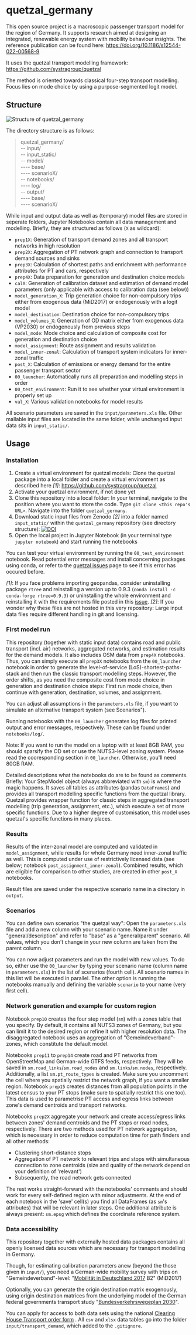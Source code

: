 # quetzal_germany
This open source project is a macroscopic passenger transport model for the region of Germany. It supports research aimed at designing an integrated, renewable energy system with mobility behaviour insights. The reference publication can be found here: https://doi.org/10.1186/s12544-022-00568-9

It uses the quetzal transport modelling framework: https://github.com/systragroup/quetzal

The method is oriented towards classical four-step transport modelling. Focus lies on mode choice by using a purpose-segmented logit model.

## Structure

![Structure of quetzal_germany](input/quetzal_germany_structure_chart.PNG "Structure of quetzal_germany")

The directory structure is as follows:
> quetzal_germany/</br>
> -- input/</br>
> -- input_static/</br>
> -- model/</br>
> ---- base/</br>
> ---- scenarioX/</br>
> -- notebooks/</br>
> ---- log/</br>
> -- output/</br>
> ---- base/</br>
> ---- scenarioX/</br>

While input and output data as well as (temporary) model files are stored in seperate folders, Jupyter Notebooks contain all data management and modelling. Briefly, they are structured as follows (`X` as wildcard):
* ``prep1X``: Generation of transport demand zones and all transport networks in high resolution
* ``prep2X``: Aggregation of PT network graph and connection to transport demand sources and sinks
* ``prep3X``: Calculation of shortest paths and enrichment with performance attributes for PT and cars, respectively
* ``prep4X``: Data preparation for generation and destination choice models
* ``calX``: Generation of calibration dataset and estimation of demand model parameters (only applicable with access to calibration data (see below))
* ``model_generation_X``: Trip generation choice for non-compulsory trips either from exogenous data (MiD2017) or endogenously with a logit model
* ``model_destination``: Destination choice for non-compulsory trips
* ``model_volumes_X``: Generation of OD matrix either from exogenous data (VP2030) or endogenously from previous steps
* ``model_mode``: Mode choice and calculation of composite cost for generation and destination choice
* ``model_assignment``: Route assignment and results validation
* ``model_inner-zonal``: Calculation of transport system indicators for inner-zonal traffic
* ``post_X``: Calculation of emissions or energy demand for the entire passenger transport sector
* ``00_launcher``: Automatically runs all preparation and modelling steps in order
* ``00_test_environment``: Run it to see whether your virtual environment is properly set up
* ``val_X``: Various validation notebooks for model results

All scenario parameters are saved in the `input/parameters.xls` file. Other mallable input files are located in the same folder, while unchanged input data sits in `input_static/`.

## Usage

### Installation

1. Create a virtual environment for quetzal models: Clone the quetzal package into a local folder and create a virtual environment as described here *[1]*: https://github.com/systragroup/quetzal
2. Activate your quetzal environment, if not done yet
3. Clone this repository into a local folder: In your terminal, navigate to the position where you want to store the code. Type `git clone <this repo's URL>`. Navigate into the folder `quetzal_germany`.
4. Download static input files from Zenodo *[2]* into a folder named `input_static/` within the `quetzal_germany` repository (see directory structure): [![DOI](https://zenodo.org/badge/DOI/10.5281/zenodo.4518680.svg)](https://doi.org/10.5281/zenodo.4518680)
5. Open the local project in Jupyter Notebook (in your terminal type `jupyter notebook`) and start running the notebooks

You can test your virtual environment by running the `00_test_environment` notebook. Read potential error messages and install concerning packages using conda, or refer to the [quetzal issues](https://github.com/systragroup/quetzal/issues) page to see if this error has occured before.

*[1]*: If you face problems importing geopandas, consider uninstalling package `rtree` and reinstalling a version up to 0.9.3 (`conda install -c conda-forge rtree=0.9.3`) or uninstalling the whole environment and reinstalling it with the requirements file posted in this [issue](https://github.com/systragroup/quetzal/issues/45).
*[2]*: If you wonder why these files are not hosted in this very repository: Large input data files require different handling in git and licensing.

### First model run

This repository (together with static input data) contains road and public transport (incl. air) networks, aggregated networks, and estimation results for the demand models. It also includes OSM data from `prep4X` notebooks. Thus, you can simply execute all `prep3X` notebooks from the `00_launcher` notebook in order to generate the level-of-service (LoS)-shortest-paths-stack and then run the classic transport modelling steps. However, the order shifts, as you need the composite cost from mode choice in generation and destination choice steps: First run mode choice, then continue with generation, destination, volumes, and assignment.

You can adjust all assumptions in the `parameters.xls` file, if you want to simulate an alternative transport system (see Scenarios").

Running notebooks with the `00_launcher` generates log files for printed output and error messages, respectively. These can be found under `notebooks/log/`.

Note: If you want to run the model on a laptop with at least 8GB RAM, you should sparsify the OD set or use the NUTS3-level zoning system. Please read the cooresponding section in `00_launcher`. Otherwise, you'll need 80GB RAM.

Detailed descriptions what the notebooks do are to be found as comments. Briefly: Your StepModel object (always abbreviated with `sm`) is where the magic happens. It saves all tables as attributes (pandas `DataFrame`s) and provides all transport modelling specific functions from the quetzal library. Quetzal provides wrapper function for classic steps in aggregated transport modelling (trip generation, assignment, etc.), which execute a set of more specific functions. Due to a higher degree of customisation, this model uses quetzal's specific functions in many places.

### Results

Results of the inter-zonal model are computed and validated in `model_assignment`, while results for whole Germany need inner-zonal traffic as well. This is computed under use of restrictively licensed data (see below; notebook `post_assignment_inner-zonal`). Combined results, which are eligible for comparison to other studies, are created in other `post_X` notebooks.

Result files are saved under the respective scenario name in a directory in `output`.

### Scenarios

You can define own scenarios "the quetzal way": Open the `parameters.xls` file and add a new column with your scenario name. Name it under "general/description" and refer to "base" as a "general/parent" scenario. All values, which you don't change in your new column are taken from the parent column.

You can now adjust parameters and run the model with new values. To do so, either use the `00_launcher` by typing your scenario name (column name in `parameters.xls`) in the list of scenarios (fourth cell). All scenario names in this list will be executed in parallel. The other option is running the notebooks manually and defining the variable `scenario` to your name (very first cell).

### Network generation and example for custom region

Notebook `prep10` creates the four step model (`sm`) with a zones table that you specify. By default, it contains all NUTS3 zones of Germany, but you can limit it to the desired region or refine it with higher resolution data. The disaggregated notebook uses an aggregation of "Gemeindeverband"-zones, which constitute the default model.

Notebooks `prep11` to `prep14` create road and PT networks from OpenStreetMap and German-wide GTFS feeds, respectively. They will be saved in `sm.road_links`/`sm.road_nodes` and `sm.links`/`sm.nodes`, respectively. Additionally, a list `sm.pt_route_types` is created. Make sure you uncomment the cell where you spatially restrict the network graph, if you want a smaller region. Notebook `prep15` creates distances from all population points in the latest census to your PT stops (make sure to spatially restrict this one too). This data is used to parametrise PT access and egress links between zone's demand centroids and transport networks.

Notebooks `prep2X` aggregate your network and create access/egress links between zones' demand centroids and the PT stops or road nodes, respectively. There are two methods used for PT network aggregation, which is necessary in order to reduce computation time for path finders and all other methods:
* Clustering short-distance stops
* Aggregation of PT network to relevant trips and stops with simultaneous connection to zone centroids (size and quality of the network depend on your definition of 'relevant')
* Subsequently, the road network gets connected

The rest works straight-forward with the notebooks' comments and should work for every self-defined region with minor adjustments. At the end of each notebook in the 'save' cell(s) you find all DataFrames (as `sm`'s attributes) that will be relevant in later steps. One additional attribute is always present: `sm.epsg` which defines the coordinate reference system.

### Data accessibility

This repository together with externally hosted data packages contains all openly licensed data sources which are necessary for transport modelling in Germany.

Though, for estimating calibration parameters anew (beyond the those given in `input/`), you need a German-wide mobility survey with trips on "Gemeindeverband"-level: "[Mobilität in Deutschland 2017](http://www.mobilitaet-in-deutschland.de/) B2" (MiD2017)

Optionally, you can generate the origin destination matrix exogenously, using origin destination matrices from the underlying model of the German federal governments transport study "[Bundesverkehrswegeplan 2030](https://www.bmvi.de/SharedDocs/DE/Artikel/G/BVWP/bundesverkehrswegeplan-2030-inhalte-herunterladen.html)".

You can apply for access to both data sets using the national [Clearing House Transport order form](https://daten.clearingstelle-verkehr.de/order-form.html) . All `csv` and `xlsx` data tables go into the folder `input/transport_demand`, which added to the `.gitignore`.

